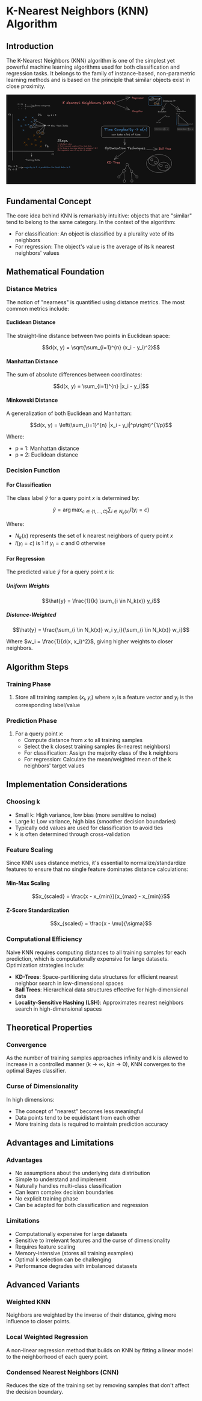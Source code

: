 # K-Nearest Neighbors (KNN) Algorithm

## Introduction

The K-Nearest Neighbors (KNN) algorithm is one of the simplest yet powerful machine learning algorithms used for both classification and regression tasks. It belongs to the family of instance-based, non-parametric learning methods and is based on the principle that similar objects exist in close proximity.

![KNN Visualization](/images/knn.png)

## Fundamental Concept

The core idea behind KNN is remarkably intuitive: objects that are "similar" tend to belong to the same category. In the context of the algorithm:

- For classification: An object is classified by a plurality vote of its neighbors
- For regression: The object's value is the average of its k nearest neighbors' values

## Mathematical Foundation

### Distance Metrics

The notion of "nearness" is quantified using distance metrics. The most common metrics include:

#### Euclidean Distance

The straight-line distance between two points in Euclidean space:

$$d(x, y) = \sqrt{\sum_{i=1}^{n} (x_i - y_i)^2}$$

#### Manhattan Distance

The sum of absolute differences between coordinates:

$$d(x, y) = \sum_{i=1}^{n} |x_i - y_i|$$

#### Minkowski Distance

A generalization of both Euclidean and Manhattan:

$$d(x, y) = \left(\sum_{i=1}^{n} |x_i - y_i|^p\right)^{1/p}$$

Where:

- p = 1: Manhattan distance
- p = 2: Euclidean distance

### Decision Function

#### For Classification

The class label $\hat{y}$ for a query point $x$ is determined by:

$$\hat{y} = \arg\max_{c \in \{1,\ldots,C\}} \sum_{i \in N_k(x)} I(y_i = c)$$

Where:

- $N_k(x)$ represents the set of k nearest neighbors of query point $x$
- $I(y_i = c)$ is 1 if $y_i = c$ and 0 otherwise

#### For Regression

The predicted value $\hat{y}$ for a query point $x$ is:

##### Uniform Weights

$$\hat{y} = \frac{1}{k} \sum_{i \in N_k(x)} y_i$$

##### Distance-Weighted

$$\hat{y} = \frac{\sum_{i \in N_k(x)} w_i y_i}{\sum_{i \in N_k(x)} w_i}$$

Where $w_i = \frac{1}{d(x, x_i)^2}$, giving higher weights to closer neighbors.

## Algorithm Steps

### Training Phase

1. Store all training samples $(x_i, y_i)$ where $x_i$ is a feature vector and $y_i$ is the corresponding label/value

### Prediction Phase

1. For a query point $x$:
   - Compute distance from $x$ to all training samples
   - Select the k closest training samples (k-nearest neighbors)
   - For classification: Assign the majority class of the k neighbors
   - For regression: Calculate the mean/weighted mean of the k neighbors' target values

## Implementation Considerations

### Choosing k

- Small k: High variance, low bias (more sensitive to noise)
- Large k: Low variance, high bias (smoother decision boundaries)
- Typically odd values are used for classification to avoid ties
- k is often determined through cross-validation

### Feature Scaling

Since KNN uses distance metrics, it's essential to normalize/standardize features to ensure that no single feature dominates distance calculations:

#### Min-Max Scaling

$$x_{scaled} = \frac{x - x_{min}}{x_{max} - x_{min}}$$

#### Z-Score Standardization

$$x_{scaled} = \frac{x - \mu}{\sigma}$$

### Computational Efficiency

Naive KNN requires computing distances to all training samples for each prediction, which is computationally expensive for large datasets. Optimization strategies include:

- **KD-Trees**: Space-partitioning data structures for efficient nearest neighbor search in low-dimensional spaces
- **Ball Trees**: Hierarchical data structures effective for high-dimensional data
- **Locality-Sensitive Hashing (LSH)**: Approximates nearest neighbors search in high-dimensional spaces

## Theoretical Properties

### Convergence

As the number of training samples approaches infinity and k is allowed to increase in a controlled manner (k → ∞, k/n → 0), KNN converges to the optimal Bayes classifier.

### Curse of Dimensionality

In high dimensions:

- The concept of "nearest" becomes less meaningful
- Data points tend to be equidistant from each other
- More training data is required to maintain prediction accuracy

## Advantages and Limitations

### Advantages

- No assumptions about the underlying data distribution
- Simple to understand and implement
- Naturally handles multi-class classification
- Can learn complex decision boundaries
- No explicit training phase
- Can be adapted for both classification and regression

### Limitations

- Computationally expensive for large datasets
- Sensitive to irrelevant features and the curse of dimensionality
- Requires feature scaling
- Memory-intensive (stores all training examples)
- Optimal k selection can be challenging
- Performance degrades with imbalanced datasets

## Advanced Variants

### Weighted KNN

Neighbors are weighted by the inverse of their distance, giving more influence to closer points.

### Local Weighted Regression

A non-linear regression method that builds on KNN by fitting a linear model to the neighborhood of each query point.

### Condensed Nearest Neighbors (CNN)

Reduces the size of the training set by removing samples that don't affect the decision boundary.
